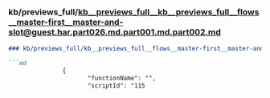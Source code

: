 ### kb/previews_full/kb__previews_full__kb__previews_full__flows__master-first__master-and-slot@guest.har.part026.md.part001.md.part002.md

```md
### kb/previews_full/kb__previews_full__flows__master-first__master-and-slot@guest.har.part026.md.part001.md (part 002)

```md
               {
                      "functionName": "",
                      "scriptId": "115
```

```

```
